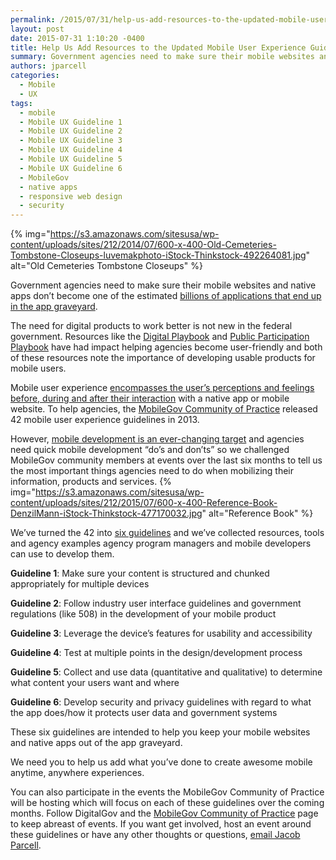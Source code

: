 ```yaml
---
permalink: /2015/07/31/help-us-add-resources-to-the-updated-mobile-user-experience-guidelines/
layout: post
date: 2015-07-31 1:10:20 -0400
title: Help Us Add Resources to the Updated Mobile User Experience Guidelines!
summary: Government agencies need to make sure their mobile websites and native apps don&rsquo;t become one of the estimated billions of applications that end up in the app graveyard. The need for digital products to work better is not new in the federal government. Resources like the Digital Playbook and Public Participation Playbook have had impact
authors: jparcell
categories:
  - Mobile
  - UX
tags:
  - mobile
  - Mobile UX Guideline 1
  - Mobile UX Guideline 2
  - Mobile UX Guideline 3
  - Mobile UX Guideline 4
  - Mobile UX Guideline 5
  - Mobile UX Guideline 6
  - MobileGov
  - native apps
  - responsive web design
  - security
---
```


{% img="https://s3.amazonaws.com/sitesusa/wp-content/uploads/sites/212/2014/07/600-x-400-Old-Cemeteries-Tombstone-Closeups-luvemakphoto-iStock-Thinkstock-492264081.jpg" alt="Old Cemeteries Tombstone Closeups" %} 

Government agencies need to make sure their mobile websites and native apps don’t become one of the estimated [billions of applications that end up in the app graveyard](http://www.smashingmagazine.com/2013/11/28/lessons-from-an-app-graveyard/).

The need for digital products to work better is not new in the federal government. Resources like the [Digital Playbook](https://playbook.cio.gov/) and [Public Participation Playbook](https://participation.usa.gov/) have had impact helping agencies become user-friendly and both of these resources note the importance of developing usable products for mobile users.

Mobile user experience [encompasses the user’s perceptions and feelings before, during and after their interaction](http://www.smashingmagazine.com/2012/07/elements-mobile-user-experience/) with a native app or mobile website. To help agencies, the [MobileGov Community of Practice](https://www.WHATEVER/communities/mobile/) released 42 mobile user experience guidelines in 2013.

However, [mobile development is an ever-changing target](http://www.infoworld.com/article/2610221/application-development/12-predictions-for-the-future-of-programming.html) and agencies need quick mobile development “do&#8217;s and don&#8217;ts” so we challenged MobileGov community members at events over the last six months to tell us the most important things agencies need to do when mobilizing their information, products and services. {% img="https://s3.amazonaws.com/sitesusa/wp-content/uploads/sites/212/2015/07/600-x-400-Reference-Book-DenzilMann-iStock-Thinkstock-477170032.jpg" alt="Reference Book" %} 

We’ve turned the 42 into [six guidelines](https://www.WHATEVER/resources/mobile-user-experience-guidelines-and-recommendations/) and we’ve collected resources, tools and agency examples agency program managers and mobile developers can use to develop them.

**Guideline 1**: Make sure your content is structured and chunked appropriately for multiple devices

**Guideline 2**: Follow industry user interface guidelines and government regulations (like 508) in the development of your mobile product

**Guideline 3**: Leverage the device’s features for usability and accessibility

**Guideline 4**: Test at multiple points in the design/development process

**Guideline 5**: Collect and use data (quantitative and qualitative) to determine what content your users want and where

**Guideline 6**: Develop security and privacy guidelines with regard to what the app does/how it protects user data and government systems

These six guidelines are intended to help you keep your mobile websites and native apps out of the app graveyard.

We need you to help us add what you’ve done to create awesome mobile anytime, anywhere experiences.

You can also participate in the events the MobileGov Community of Practice will be hosting which will focus on each of these guidelines over the coming months. Follow DigitalGov and the [MobileGov Community of Practice](https://www.WHATEVER/communities/mobile/) page to keep abreast of events. If you want get involved, host an event around these guidelines or have any other thoughts or questions, [email Jacob Parcell](mailto:jacob.parcell@gsa.gov).